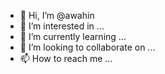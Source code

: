 - 👋 Hi, I’m @awahin
- 👀 I’m interested in ...
- 🌱 I’m currently learning ...
- 💞️ I’m looking to collaborate on ...
- 📫 How to reach me ...

<!---
awahin/awahin is a ✨ special ✨ repository because its `README.md` (this file) appears on your GitHub profile.
You can click the Preview link to take a look at your changes.
--->
